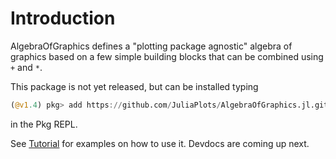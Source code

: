 # Introduction

AlgebraOfGraphics defines a "plotting package agnostic" algebra of graphics based on a few simple building blocks that can be combined using `+` and `*`.

This package is not yet released, but can be installed typing
```julia
(@v1.4) pkg> add https://github.com/JuliaPlots/AlgebraOfGraphics.jl.git
```
in the Pkg REPL.

See [Tutorial](@ref) for examples on how to use it. Devdocs are coming up next.
